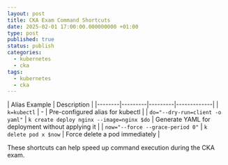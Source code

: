 ```yaml
---
layout: post
title: CKA Exam Command Shortcuts 
date: 2025-02-01 17:00:00.000000000 +01:00
type: post
published: true
status: publish
categories:
  - kubernetes
  - cka
tags:
  - kubernetes
  - cka
---
```



| Alias   Example | Description |
|--------|---------|---------|-------------|
| `k=kubectl` | - | Pre-configured alias for kubectl |
| `do="--dry-run=client -o yaml"` | `k create deploy nginx --image=nginx $do` | Generate YAML for deployment without applying it |
| `now="--force --grace-period 0"` | `k delete pod x $now` | Force delete a pod immediately |

These shortcuts can help speed up command execution during the CKA exam.
